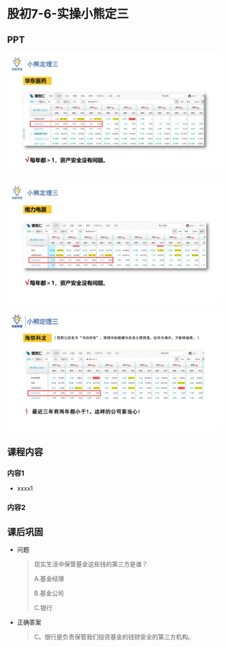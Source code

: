 # 股初7-6-实操小熊定三

## PPT

![课程ppt](assets/7-6-1.jpeg)

![课程ppt](assets/7-6-2.jpeg)

![课程ppt](assets/7-6-3.jpeg)

## 课程内容

### 内容1

- xxxx1

  > 

### 内容2

## 课后巩固

- 问题

  > 现实生活中保管基金这些钱的第三方是谁？
  >
  > A.基金经理
  >
  > B.基金公司
  >
  > C.银行

- 正确答案

  > C。银行是负责保管我们投资基金的钱财安全的第三方机构。